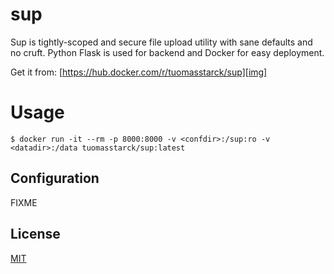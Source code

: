 
# sup

[img]: https://hub.docker.com/r/tuomasstarck/sup

Sup is tightly-scoped and secure file upload utility with sane defaults and no
cruft. Python Flask is used for backend and Docker for easy deployment.

Get it from: [https://hub.docker.com/r/tuomasstarck/sup][img]

# Usage

    $ docker run -it --rm -p 8000:8000 -v <confdir>:/sup:ro -v <datadir>:/data tuomasstarck/sup:latest

## Configuration

FIXME

## License

[MIT](LICENSE)
